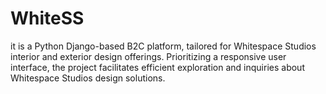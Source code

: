 # WhiteSS
it is a Python Django-based B2C platform, tailored for Whitespace Studios interior and exterior design offerings. Prioritizing a responsive user interface, the project facilitates efficient exploration and inquiries about Whitespace Studios design solutions.
